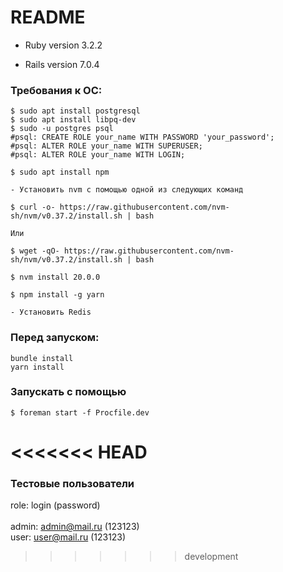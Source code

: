 # README

* Ruby version 3.2.2

* Rails version 7.0.4

### Требования к ОС:
    $ sudo apt install postgresql
    $ sudo apt install libpq-dev
    $ sudo -u postgres psql
    #psql: CREATE ROLE your_name WITH PASSWORD 'your_password';
    #psql: ALTER ROLE your_name WITH SUPERUSER;
	#psql: ALTER ROLE your_name WITH LOGIN;

    $ sudo apt install npm

    - Установить nvm с помощью одной из следующих команд

    $ curl -o- https://raw.githubusercontent.com/nvm-sh/nvm/v0.37.2/install.sh | bash

    Или

    $ wget -qO- https://raw.githubusercontent.com/nvm-sh/nvm/v0.37.2/install.sh | bash

    $ nvm install 20.0.0

    $ npm install -g yarn

    - Установить Redis

### Перед запуском:
    bundle install
    yarn install

### Запускать с помощью 
    $ foreman start -f Procfile.dev
<<<<<<< HEAD
=======

### Тестовые пользователи 
role: login (password)\
\
admin: admin@mail.ru (123123)  
user: user@mail.ru (123123)
>>>>>>> development
